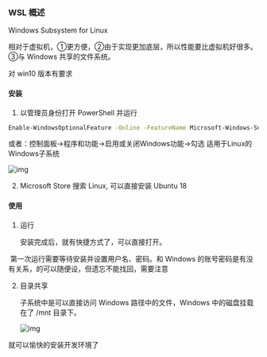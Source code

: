 ### WSL 概述

Windows Subsystem for Linux

相对于虚拟机，①更方便，②由于实现更加底层，所以性能要比虚拟机好很多。③与 Windows 共享的文件系统。

对 win10 版本有要求

#### 安装

1. 以管理员身份打开 PowerShell 并运行

```bash
Enable-WindowsOptionalFeature -Online -FeatureName Microsoft-Windows-Subsystem-Linux
```

  或者：控制面板->程序和功能->启用或关闭Windows功能->勾选 适用于Linux的Windows子系统

![img](https://images2017.cnblogs.com/blog/723701/201801/723701-20180103223038768-1629438015.png)

2. Microsoft Store 搜索 Linux, 可以直接安装 Ubuntu 18

#### 使用

1. 运行

   安装完成后，就有快捷方式了，可以直接打开。

​      第一次运行需要等待安装并设置用户名、密码。和 Windows 的账号密码是有没有关系，的可以随便设，但遗忘不能找回，需要注意

2. 目录共享

   子系统中是可以直接访问 Windows 路径中的文件，Windows 中的磁盘挂载在了 /mnt 目录下。

   ![img](https://user-gold-cdn.xitu.io/2019/5/16/16abf2ee9796f7d5?imageView2/0/w/1280/h/960/format/webp/ignore-error/1)



就可以愉快的安装开发环境了
